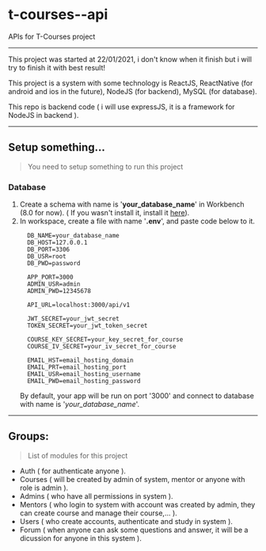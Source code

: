 # t-courses--api
APIs for T-Courses project

-----------------
This project was started at 22/01/2021, i don't know when it finish but i will try to finish it with best result!

This project is a system with some technology is ReactJS, ReactNative (for android and ios in the future), NodeJS (for backend), MySQL (for database).

This repo is backend code ( i will use expressJS, it is a framework for NodeJS in backend ).

-----------------
## Setup something...
> You need to setup something to run this project
### Database
1. Create a schema with name is '**your_database_name**' in Workbench (8.0 for now). ( If you wasn't install it, install it [here](...)).
2. In workspace, create a file with name '**.env**', and paste code below to it.
    ```
      DB_NAME=your_database_name
      DB_HOST=127.0.0.1
      DB_PORT=3306
      DB_USR=root
      DB_PWD=password

      APP_PORT=3000
      ADMIN_USR=admin
      ADMIN_PWD=12345678

      API_URL=localhost:3000/api/v1

      JWT_SECRET=your_jwt_secret
      TOKEN_SECRET=your_jwt_token_secret

      COURSE_KEY_SECRET=your_key_secret_for_course
      COURSE_IV_SECRET=your_iv_secret_for_course

      EMAIL_HST=email_hosting_domain
      EMAIL_PRT=email_hosting_port
      EMAIL_USR=email_hosting_username
      EMAIL_PWD=email_hosting_password
    ```
    By default, your app will be run on port '3000' and connect to database with name is '*your_database_name*'.


-----------------
## Groups:
> List of modules for this project
- Auth ( for authenticate anyone ).
- Courses ( will be created by admin of system, mentor or anyone with role is admin ).
- Admins ( who have all permissions in system ).
- Mentors ( who login to system with account was created by admin, they can create course and manage their course,... ).
- Users ( who create accounts, authenticate and study in system ).
- Forum ( when anyone can ask some questions and answer, it will be a dicussion for anyone in this system ).